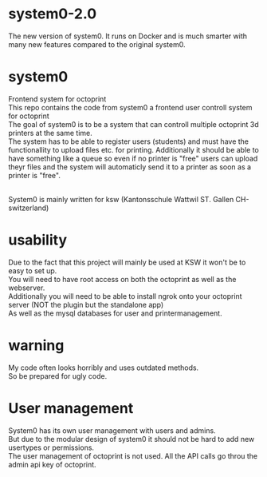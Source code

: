 # system0-2.0
The new version of system0. It runs on Docker and is much smarter with many new features compared to the original system0.

# system0
Frontend system for octoprint<br>
This repo contains the code from system0 a frontend user controll system for octoprint<br>
The goal of system0 is to be a system that can controll multiple octoprint 3d printers at the same time.<br>
The system has to be able to register users (students) and must have the functionallity to upload files etc. for printing.
Additionally it should be able to have something like a queue so even if no printer is "free" users can upload theyr files and the system will automaticly send it to a printer as soon as a printer is "free".

<br>
System0 is mainly written for ksw (Kantonsschule Wattwil ST. Gallen CH-switzerland)


# usability
Due to the fact that this project will mainly be used at KSW it won't be to easy to set up.<br>
You will need to have root access on both the octoprint as well as the webserver.<br>
Additionally you will need to be able to install ngrok onto your octoprint server (NOT the plugin but the standalone app)<br>
As well as the mysql databases for user and printermanagement.

# warning
My code often looks horribly and uses outdated methods.<br>
So be prepared for ugly code.

# User management
System0 has its own user management with users and admins.<br>
But due to the modular design of system0 it should not be hard to add new usertypes or permissions.<br>
The user management of octoprint is not used. All the API calls go throu the admin api key of octoprint.<br>
